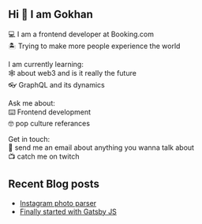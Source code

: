 ## Hi 👋 I am Gokhan

💻 I am a frontend developer at Booking.com\
🏝️ Trying to make more people experience the world

I am currently learning:\
🕸️ about web3 and is it really the future\
👓 GraphQL and its dynamics

Ask me about:\
⌨️ Frontend development\
🤓 pop culture referances

Get in touch:\
📧 send me an email about anything you wanna talk about\
📺 catch me on twitch


## Recent Blog posts
<!-- BLOG-POST-LIST:START -->
- [Instagram photo parser](https://gokhandemirhan.dev/posts/instagram-photo-parser)
- [Finally started with Gatsby JS](https://gokhandemirhan.dev/posts/finally-started-with-gatsbyjs)
<!-- BLOG-POST-LIST:END -->

